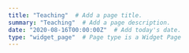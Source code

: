 ```yaml
---
title: "Teaching"  # Add a page title.
summary: "Teaching"  # Add a page description.
date: "2020-08-16T00:00:00Z"  # Add today's date.
type: "widget_page"  # Page type is a Widget Page
---
```

